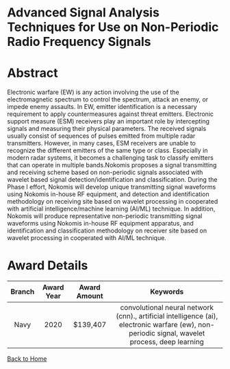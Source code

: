 
Advanced Signal Analysis Techniques for Use on Non-Periodic Radio Frequency Signals
===================================================================================

# Abstract


Electronic warfare (EW) is any action involving the use of the electromagnetic spectrum to control the spectrum, attack an enemy, or impede enemy assaults. In EW, emitter identification is a necessary requirement to apply countermeasures against threat emitters. Electronic support measure (ESM) receivers play an important role by intercepting signals and measuring their physical parameters. The received signals usually consist of sequences of pulses emitted from multiple radar transmitters. However, in many cases, ESM receivers are unable to recognize the different emitters of the same type or class. Especially in modern radar systems, it becomes a challenging task to classify emitters that can operate in multiple bands.Nokomis proposes a signal transmitting and receiving scheme based on non-periodic signals associated with wavelet based signal detection/identification and classification. During the Phase I effort, Nokomis will develop unique transmitting signal waveforms using Nokomis in-house RF equipment, and detection and identification methodology on receiving site based on wavelet processing in cooperated with artificial intelligence/machine learning (AI/ML) technique. In addition, Nokomis will produce representative non-periodic transmitting signal waveforms using Nokomis in-house RF equipment apparatus, and identification and classification methodology on receiver site based on wavelet processing in cooperated with AI/ML technique.  

# Award Details

|Branch|Award Year|Award Amount|Keywords|
| :---: | :---: | :---: | :---: |
|Navy|2020|$139,407|convolutional neural network (cnn)., artificial intelligence (ai), electronic warfare (ew), non-periodic signal, wavelet process, deep learning|
  
  


[Back to Home](https://github.com/chrischow/dod_sbir_awards#2045)